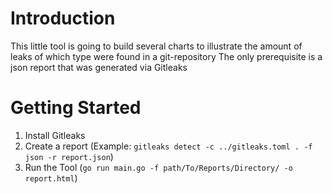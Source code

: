 # Introduction 
This little tool is going to build several charts to illustrate the amount of leaks of which type were found in a git-repository
The only prerequisite is a json report that was generated via Gitleaks 

# Getting Started
1.	Install Gitleaks
2.	Create a report (Example: `gitleaks detect -c ../gitleaks.toml . -f json -r report.json`) 
3.  Run the Tool (`go run main.go -f path/To/Reports/Directory/ -o report.html`)